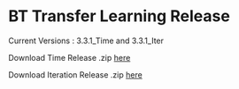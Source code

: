 # BT Transfer Learning Release
Current Versions : 3.3.1_Time and 3.3.1_Iter


Download Time Release .zip [here](https://github.com/sanjayovs/BTTransferLearningRelease/releases/tag/V3.3.1)

Download Iteration Release .zip [here](https://github.com/sanjayovs/BTTransferLearningRelease/releases/tag/V3.3.2)
